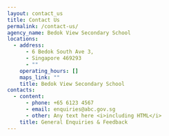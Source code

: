 ```yaml
---
layout: contact_us
title: Contact Us
permalink: /contact-us/
agency_name: Bedok View Secondary School
locations:
  - address:
      - 6 Bedok South Ave 3,
      - Singapore 469293
      - ""
    operating_hours: []
    maps_link: ""
    title: Bedok View Secondary School
contacts:
  - content:
      - phone: +65 6123 4567
      - email: enquiries@abc.gov.sg
      - other: Any text here <i>including HTML</i>
    title: General Enquiries & Feedback
---
```

